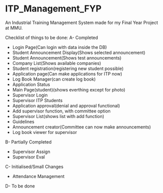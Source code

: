 # ITP_Management_FYP

An Industrial Training Management System made for my Final Year Project at MMU.

Checklist of things to be done:
A- Completed

- Login Page(Can login with data inside the DB)
- Student Announcement Display(Shows selected announcement)
- Student Announcement(Shows test announcements)
- Company List(Shows available companies)
- Student registration(registering new student possible)
- Application page(Can make applications for ITP now)
- Log Book Manager(can create log book)
- Application Status
- Main Page(student)(shows everthing except for photo)
- Supervisor Login
- Supervisor ITP Students
- Application approval(denial and approval functional)
- Add supervisor function, with committee option
- Supervisor List(shows list with add function)
- Guidelines
- Announcement creator(Committee can now make announcements)
- Log book viewer for supervisor

B- Partially Completed

- Supervisor Assign
- Supervisor Eval

C- Initialised/Small Changes

- Attendance Management

D- To be done
